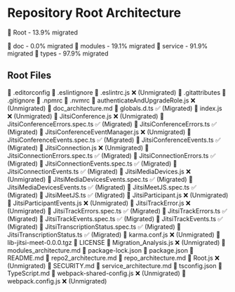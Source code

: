 # Repository Root Architecture

📂 Root - 13.9% migrated


📂 doc - 0.0% migrated
📂 modules - 19.1% migrated
📂 service - 91.9% migrated
📂 types - 97.9% migrated

## Root Files

📜 .editorconfig 
📜 .eslintignore 
📜 .eslintrc.js ❌ (Unmigrated)
📜 .gitattributes 
📜 .gitignore 
📜 .npmrc 
📜 .nvmrc 
📜 authenticateAndUpgradeRole.js ❌ (Unmigrated)
📜 doc_architecture.md 
📜 globals.d.ts ✅ (Migrated)
📜 index.js ❌ (Unmigrated)
📜 JitsiConference.js ❌ (Unmigrated)
📜 JitsiConferenceErrors.spec.ts ✅ (Migrated)
📜 JitsiConferenceErrors.ts ✅ (Migrated)
📜 JitsiConferenceEventManager.js ❌ (Unmigrated)
📜 JitsiConferenceEvents.spec.ts ✅ (Migrated)
📜 JitsiConferenceEvents.ts ✅ (Migrated)
📜 JitsiConnection.js ❌ (Unmigrated)
📜 JitsiConnectionErrors.spec.ts ✅ (Migrated)
📜 JitsiConnectionErrors.ts ✅ (Migrated)
📜 JitsiConnectionEvents.spec.ts ✅ (Migrated)
📜 JitsiConnectionEvents.ts ✅ (Migrated)
📜 JitsiMediaDevices.js ❌ (Unmigrated)
📜 JitsiMediaDevicesEvents.spec.ts ✅ (Migrated)
📜 JitsiMediaDevicesEvents.ts ✅ (Migrated)
📜 JitsiMeetJS.spec.ts ✅ (Migrated)
📜 JitsiMeetJS.ts ✅ (Migrated)
📜 JitsiParticipant.js ❌ (Unmigrated)
📜 JitsiParticipantEvents.js ❌ (Unmigrated)
📜 JitsiTrackError.js ❌ (Unmigrated)
📜 JitsiTrackErrors.spec.ts ✅ (Migrated)
📜 JitsiTrackErrors.ts ✅ (Migrated)
📜 JitsiTrackEvents.spec.ts ✅ (Migrated)
📜 JitsiTrackEvents.ts ✅ (Migrated)
📜 JitsiTranscriptionStatus.spec.ts ✅ (Migrated)
📜 JitsiTranscriptionStatus.ts ✅ (Migrated)
📜 karma.conf.js ❌ (Unmigrated)
📜 lib-jitsi-meet-0.0.0.tgz 
📜 LICENSE 
📜 Migration_Analysis.js ❌ (Unmigrated)
📜 modules_architecture.md 
📜 package-lock.json 
📜 package.json 
📜 README.md 
📜 repo2_architecture.md 
📜 repo_architecture.md 
📜 Root.js ❌ (Unmigrated)
📜 SECURITY.md 
📜 service_architecture.md 
📜 tsconfig.json 
📜 TypeScript.md 
📜 webpack-shared-config.js ❌ (Unmigrated)
📜 webpack.config.js ❌ (Unmigrated)

